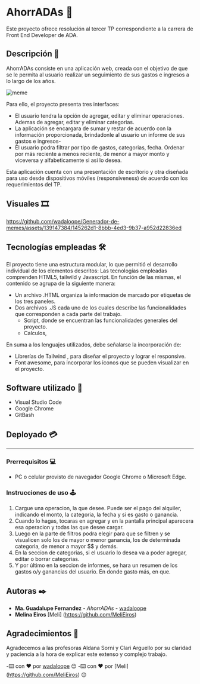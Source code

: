 # AhorrADAs 🤑

Este proyecto ofrece resolución al tercer TP correspondiente a la carrera de Front End Developer de ADA.

## Descripción 💸

AhorrADAs consiste en una aplicación web, creada con el objetivo de que se le permita al usuario realizar un seguimiento de sus gastos e ingresos a lo largo de los años.

![meme](https://github.com/wadaloope/Generador-de-memes/assets/139147384/cf1f5e60-4311-4b53-8e4b-c4449e689527)

Para ello, el proyecto presenta tres interfaces:

- El usuario tendra la opción de agregar, editar y eliminar operaciones. Ademas de agregar, editar y eliminar categorias.
- La aplicación se encargara de sumar y restar de acuerdo con la información proporcionada, brindadonle al usuario un informe de sus gastos e ingresos-
- El usuario podra filtrar por tipo de gastos, categorias, fecha. Ordenar por más reciente a menos reciente, de menor a mayor monto y viceversa y alfabeticamente si asi lo desea.

Esta aplicación cuenta con una presentación de escritorio y otra diseñada para uso desde dispositivos móviles (responsiveness) de acuerdo con los requerimientos del TP.

## Visuales 🎞️​

https://github.com/wadaloope/Generador-de-memes/assets/139147384/145262d1-8bbb-4ed3-9b37-a952d22836ed

## Tecnologías empleadas 🛠️

El proyecto tiene una estructura modular, lo que permitió el desarrollo individual de los elementos descritos:
Las tecnologías empleadas comprenden HTML5, tailwild y Javascript. En función de las mismas, el contenido se agrupa de la siguiente manera:

- Un archivo .HTML organiza la información de marcado por etiquetas de los tres paneles.
- Dos archivos .JS cada uno de los cuales describe las funcionalidades que corresponden a cada parte del trabajo.
  - Script, donde se encuentran las funcionalidades generales del proyecto.
  - Calculos,

En suma a los lenguajes utilizados, debe señalarse la incorporación de:

- Librerías de Tailwind , para diseñar el proyecto y lograr el responsive.
- Font awesome, para incorporar los iconos que se pueden visualizar en el proyecto.

## Software utilizado ​💾​

- Visual Studio Code
- Google Chrome
- GitBash

## Deployado 💳

---

### Prerrequisitos 💻

- PC o celular provisto de navegador Google Chrome o Microsoft Edge.

### Instrucciones de uso 🕹️​

1. Cargue una operacion, la que desee. Puede ser el pago del alquiler, indicando el monto, la categoria, la fecha y si es gasto o ganancia.
2. Cuando lo hagas, tocaras en agregar y en la pantalla principal aparecera esa operacion y todas las que desee cargar.
3. Luego en la parte de filtros podra elegir para que se filtren y se visualicen solo los de mayor o menor ganancia, los de determinada categoria, de menor a mayor $$ y demás.
4. En la seccion de categorias, si el usuario lo desea va a poder agregar, editar o borrar categorias.
5. Y por último en la seccion de informes, se hara un resumen de los gastos o/y ganancias del usuario. En donde gasto más, en que.

## Autoras ✒️

- **Ma. Guadalupe Fernandez** - _AhorrADAs_ - [wadaloope](https://github.com/wadaloope/Generador-de-memes)
- **Melina Eiros** [Meli] (https://github.com/MeliEiros)

## Agradecimientos 🎁

Agradecemos a las profesoras Aldana Sorni y Clari Arguello por su claridad y paciencia a la hora de explicar este extenso y complejo trabajo.

-⌨️ con ❤️ por [wadaloope](https://github.com/wadaloope) 😊
-⌨️ con ❤️ por [Meli] (https://github.com/MeliEiros) 😊
